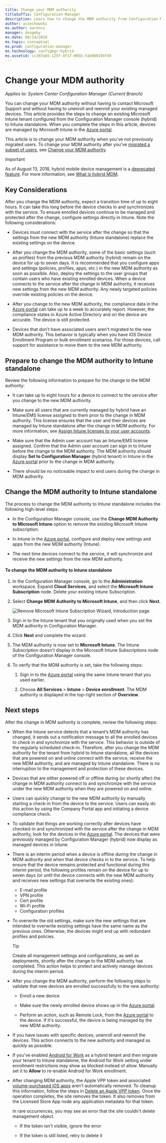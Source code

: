 ```yaml
---
title: Change your MDM authority
titleSuffix: Configuration Manager
description: Learn how to change the MDM authority from Configuration Manager (hybrid) to Intune standalone
author: aczechowski
ms.author: aaroncz
manager: dougeby
ms.date: 08/14/2018
ms.topic: conceptual
ms.prod: configuration-manager
ms.technology: configmgr-hybrid
ms.assetid: cc397ab5-125f-4f17-905b-fab980194f49
---
```


# Change your MDM authority

*Applies to: System Center Configuration Manager (Current Branch)*

You can change your MDM authority without having to contact Microsoft Support and without having to unenroll and reenroll your existing managed devices. This article provides the steps to change an existing Microsoft Intune tenant configured from the Configuration Manager console (hybrid) to Intune standalone. When you complete the steps in this article, devices are managed by Microsoft Intune in the [Azure portal](https://portal.azure.com). 

This article is to change your MDM authority when you've not previously migrated users. To change your MDM authority after you've [migrated a subset of users](migrate-hybridmdm-to-intunesa.md), see [Change your MDM authority](migrate-change-mdm-authority.md).

> [!Important]  
> As of August 13, 2018, hybrid mobile device management is a [deprecated feature](/sccm/core/plan-design/changes/deprecated/removed-and-deprecated-cmfeatures). For more information, see [What is hybrid MDM](/sccm/mdm/understand/hybrid-mobile-device-management).<!--Intune feature 2683117-->  



## Key Considerations

After you change the MDM authority, expect a transition time of up to eight hours. It can take this long before the device checks in and synchronizes with the service. To ensure enrolled devices continue to be managed and protected after the change, configure settings directly in Intune. Note the following considerations:

- Devices must connect with the service after the change so that the settings from the new MDM authority (Intune standalone) replace the existing settings on the device.  

- After you change the MDM authority, some of the basic settings (such as profiles) from the previous MDM authority (hybrid) remain on the device for up to seven days. It is recommended that you configure apps and settings (policies, profiles, apps, etc.) in the new MDM authority as soon as possible. Also, deploy the settings to the user groups that contain users who have existing enrolled devices. When a device connects to the service after the change in MDM authority, it receives new settings from the new MDM authority. Any newly targeted policies override existing policies on the device.  

- After you change to the new MDM authority, the compliance data in the [Azure portal](https://portal.azure.com) can take up to a week to accurately report. However, the compliance states in Azure Active Directory and on the device are accurate. The device is still protected.  

- Devices that don't have associated users aren't migrated to the new MDM authority. This behavior is typically when you have iOS Device Enrollment Program or bulk enrollment scenarios. For those devices, call support for assistance to move them to the new MDM authority.  



## Prepare to change the MDM authority to Intune standalone

Review the following information to prepare for the change to the MDM authority:

- It can take up to eight hours for a device to connect to the service after you change to the new MDM authority.  

- Make sure all users that are currently managed by hybrid have an Intune/EMS license assigned to them prior to the change in MDM authority. This license ensures that the user and their devices are managed by Intune standalone after the change in MDM authority. For more information, see [Assign Intune licenses to your user accounts](https://docs.microsoft.com/intune/get-started/start-with-a-paid-subscription-to-microsoft-intune-step-4).  

- Make sure that the Admin user account has an Intune/EMS license assigned. Confirm that the Admin user account can sign in to Intune before the change to the MDM authority. The MDM authority should display **Set to Configuration Manager** (hybrid tenant) in Intune in the [Azure portal](https://portal.azure.com) prior to the change in MDM authority.  

- There should be no noticeable impact to end users during the change in MDM authority. 



## Change the MDM authority to Intune standalone

The process to change the MDM authority to Intune standalone includes the following high-level steps:  

- In the Configuration Manager console, use the **Change MDM Authority to Microsoft Intune** option to remove the existing Microsoft Intune subscription.  

- In Intune in the [Azure portal](https://portal.azure.com), configure and deploy new settings and apps from the new MDM authority (Intune).  

- The next time devices connect to the service, it will synchronize and receive the new settings from the new MDM authority.  

#### To change the MDM authority to Intune standalone
1. In the Configuration Manager console, go to the **Administration** workspace. Expand **Cloud Services**, and select the **Microsoft Intune Subscription** node. Delete your existing Intune Subscription.  

2. Select **Change MDM Authority to Microsoft Intune**, and then click **Next**.  

   ![Remove Microsoft Intune Subscription Wizard, Introduction page](./media/mdm-change-delete-subscription.png)

3. Sign in to the Intune tenant that you originally used when you set the MDM authority in Configuration Manager.  

4. Click **Next** and complete the wizard.  

5. The MDM authority is now set to **Microsoft Intune**. The Intune Subscription doesn't display in the Microsoft Intune Subscriptions node of the Configuration Manager console.  

6. To verify that the MDM authority is set, take the following steps:  

    1. Sign in to the [Azure portal](https://portal.azure.com) using the same Intune tenant that you used earlier.  

    2. Choose **All Services** > **Intune** > **Device enrollment**. The MDM authority is displayed in the top-right section of **Overview**.  



## Next steps

After the change in MDM authority is complete, review the following steps:  

- When the Intune service detects that a tenant’s MDM authority has changed, it sends out a notification message to all the enrolled devices to check in and synchronize with the service. This behavior is outside of the regularly scheduled check-in. Therefore, after you change the MDM authority for the tenant from hybrid to Intune standalone, all the devices that are powered on and online connect with the service, receive the new MDM authority, and are managed by Intune standalone. There is no interruption to the management and protection of these devices.  

- Devices that are either powered off or offline during (or shortly after) the change in MDM authority connect to and synchronize with the service under the new MDM authority when they are powered on and online.   

- Users can quickly change to the new MDM authority by manually starting a check-in from the device to the service. Users can easily do this action by using the Company Portal app and initiating a device compliance check.  

- To validate that things are working correctly after devices have checked-in and synchronized with the service after the change in MDM authority, look for the devices in the [Azure portal](https://portal.azure.com). The devices that were previously managed by Configuration Manager (hybrid) now display as managed devices in Intune.    

- There is an interim period when a device is offline during the change in MDM authority and when that device checks in to the service. To help ensure that the device remains protected and functional during this interim period, the following profiles remain on the device for up to seven days (or until the device connects with the new MDM authority and receives new settings that overwrite the existing ones):  
    - E-mail profile
    - VPN profile
    - Cert profile
    - Wi-Fi profile
    - Configuration profiles  

- To overwrite the old settings, make sure the new settings that are intended to overwrite existing settings have the same name as the previous ones. Otherwise, the devices might end up with redundant profiles and policies.    

  > [!TIP]   
  > Create all management settings and configurations, as well as deployments, shortly after the change to the MDM authority has completed. This action helps to protect and actively manage devices during the interim period.   

-  After you change the MDM authority, perform the following steps to validate that new devices are enrolled successfully to the new authority:   

    - Enroll a new device  

    - Make sure the newly enrolled device shows up in the [Azure portal](https://portal.azure.com).  

    - Perform an action, such as Remote Lock, from the [Azure portal](https://portal.azure.com) to the device. If it's successful, the device is being managed by the new MDM authority.  
    
- If you have issues with specific devices, unenroll and reenroll the devices. This action connects to the new authority and managed as quickly as possible.  

- If you've enabled [Android for Work](/sccm/mdm/deploy-use/create-configuration-items-for-android-for-work-devices-managed-without-the-client) as a hybrid tenant and then migrate your tenant to Intune standalone, the Android for Work setting under enrollment restrictions may show as blocked instead of allow. Manually set it to **Allow** to re-enable Android for Work enrollment.<!--512117-->  

- After changing MDM authority, the Apple VPP token and associated [volume-purchased iOS apps](/sccm/mdm/deploy-use/manage-volume-purchased-ios-apps) aren't automatically removed. To cleanup this information, follow the steps in [Delete an Apple VPP token](/sccm/mdm/deploy-use/manage-volume-purchased-ios-apps#delete-an-apple-vpp-token). Once the operation completes, the site removes the token. It also removes from the Licensed Store App node any application metadata for that token.<!--SCCMDocs issue 579-->  

    In rare occurrences, you may see an error that the site couldn't delete management object.  

    - If the token isn't visible, ignore the error  

    - If the token is still listed, retry to delete it  

